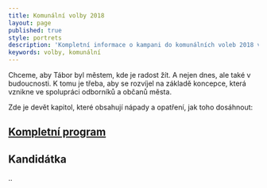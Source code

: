 ```yaml
---
title: Komunální volby 2018
layout: page
published: true
style: portrets
description: 'Kompletní informace o kampani do komunálních voleb 2018 v Českých Budějovicích'
keywords: volby, komunální
---
```



Chceme, aby Tábor byl městem, kde je radost žít.
A nejen dnes, ale také v budoucnosti.
K tomu je třeba, aby se rozvíjel na základě koncepce, která vznikne ve spolupráci odborníků a občanů města.

Zde je devět kapitol, které obsahují nápady a opatření, jak toho dosáhnout:

## [Kompletní program](program/)

## Kandidátka

..
